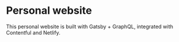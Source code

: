 # Personal website

This personal website is built with Gatsby + GraphQL, integrated with Contentful and Netlify.
